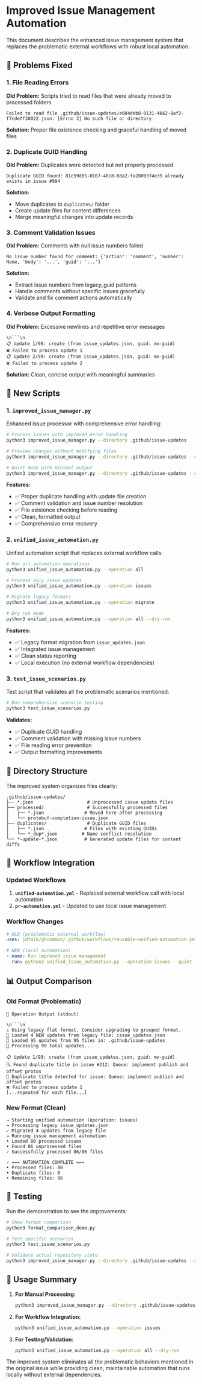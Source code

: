 # Improved Issue Management Automation

This document describes the enhanced issue management system that replaces the problematic external workflows with robust local automation.

## 🔧 Problems Fixed

### 1. File Reading Errors
**Old Problem:** Scripts tried to read files that were already moved to processed folders
```
Failed to read file .github/issue-updates/e084deb8-0131-4662-8af2-f7cdeff38022.json: [Errno 2] No such file or directory
```

**Solution:** Proper file existence checking and graceful handling of moved files

### 2. Duplicate GUID Handling  
**Old Problem:** Duplicates were detected but not properly processed
```
Duplicate GUID found: 81c59d05-0167-40c8-8da2-fa28093f4e35 already exists in issue #994
```

**Solution:** 
- Move duplicates to `duplicates/` folder
- Create update files for content differences
- Merge meaningful changes into update records

### 3. Comment Validation Issues
**Old Problem:** Comments with null issue numbers failed
```
No issue number found for comment: {'action': 'comment', 'number': None, 'body': '...', 'guid': '...'}
```

**Solution:**
- Extract issue numbers from legacy_guid patterns
- Handle comments without specific issues gracefully
- Validate and fix comment actions automatically

### 4. Verbose Output Formatting
**Old Problem:** Excessive newlines and repetitive error messages
```
\n```\n
📋 Update 1/99: create (from issue_updates.json, guid: no-guid)
❌ Failed to process update 1
📋 Update 2/99: create (from issue_updates.json, guid: no-guid)  
❌ Failed to process update 2
```

**Solution:** Clean, concise output with meaningful summaries

## 🚀 New Scripts

### 1. `improved_issue_manager.py`
Enhanced issue processor with comprehensive error handling:

```bash
# Process issues with improved error handling
python3 improved_issue_manager.py --directory .github/issue-updates

# Preview changes without modifying files
python3 improved_issue_manager.py --directory .github/issue-updates --dry-run

# Quiet mode with minimal output
python3 improved_issue_manager.py --directory .github/issue-updates --quiet
```

**Features:**
- ✅ Proper duplicate handling with update file creation
- ✅ Comment validation and issue number resolution
- ✅ File existence checking before reading
- ✅ Clean, formatted output
- ✅ Comprehensive error recovery

### 2. `unified_issue_automation.py`
Unified automation script that replaces external workflow calls:

```bash
# Run all automation operations
python3 unified_issue_automation.py --operation all

# Process only issue updates
python3 unified_issue_automation.py --operation issues

# Migrate legacy formats
python3 unified_issue_automation.py --operation migrate

# Dry run mode
python3 unified_issue_automation.py --operation all --dry-run
```

**Features:**
- ✅ Legacy format migration from `issue_updates.json`
- ✅ Integrated issue management
- ✅ Clean status reporting
- ✅ Local execution (no external workflow dependencies)

### 3. `test_issue_scenarios.py`
Test script that validates all the problematic scenarios mentioned:

```bash
# Run comprehensive scenario testing
python3 test_issue_scenarios.py
```

**Validates:**
- ✅ Duplicate GUID handling
- ✅ Comment validation with missing issue numbers
- ✅ File reading error prevention
- ✅ Output formatting improvements

## 📁 Directory Structure

The improved system organizes files clearly:

```
.github/issue-updates/
├── *.json                    # Unprocessed issue update files
├── processed/                # Successfully processed files
│   ├── *.json               # Moved here after processing
│   └── protobuf-completion-issue.json
├── duplicates/               # Duplicate GUID files
│   ├── *.json               # Files with existing GUIDs
│   └── *_dup*.json         # Name conflict resolution
└── *-update-*.json          # Generated update files for content diffs
```

## 🔄 Workflow Integration

### Updated Workflows

1. **`unified-automation.yml`** - Replaced external workflow call with local automation
2. **`pr-automation.yml`** - Updated to use local issue management

### Workflow Changes
```yaml
# OLD (problematic external workflow)
uses: jdfalk/ghcommon/.github/workflows/reusable-unified-automation.yml@main

# NEW (local automation)
- name: Run improved issue management
  run: python3 unified_issue_automation.py --operation issues --quiet
```

## 📊 Output Comparison

### Old Format (Problematic)
```
📝 Operation Output (stdout)

\n```\n
⚠️ Using legacy flat format. Consider upgrading to grouped format.
📄 Loaded 4 NEW updates from legacy file: issue_updates.json
📁 Loaded 95 updates from 95 files in: .github/issue-updates
🚀 Processing 99 total updates...

📋 Update 1/99: create (from issue_updates.json, guid: no-guid)
🔍 Found duplicate title in issue #212: Queue: implement publish and offset protos
🚫 Duplicate title detected for issue: Queue: implement publish and offset protos
❌ Failed to process update 1
[...repeated for each file...]
```

### New Format (Clean)
```
→ Starting unified automation (operation: issues)
→ Processing legacy issue_updates.json
✓ Migrated 4 updates from legacy file
→ Running issue management automation
• Loaded 80 processed issues
• Found 86 unprocessed files
✓ Successfully processed 86/86 files

✓ === AUTOMATION COMPLETE ===
• Processed files: 80
• Duplicate files: 0
• Remaining files: 86
```

## 🧪 Testing

Run the demonstration to see the improvements:

```bash
# Show format comparison
python3 format_comparison_demo.py

# Test specific scenarios
python3 test_issue_scenarios.py

# Validate actual repository state
python3 improved_issue_manager.py --directory .github/issue-updates --dry-run
```

## 🏁 Usage Summary

1. **For Manual Processing:**
   ```bash
   python3 improved_issue_manager.py --directory .github/issue-updates
   ```

2. **For Workflow Integration:**
   ```bash
   python3 unified_issue_automation.py --operation issues
   ```

3. **For Testing/Validation:**
   ```bash
   python3 unified_issue_automation.py --operation all --dry-run
   ```

The improved system eliminates all the problematic behaviors mentioned in the original issue while providing clean, maintainable automation that runs locally without external dependencies.